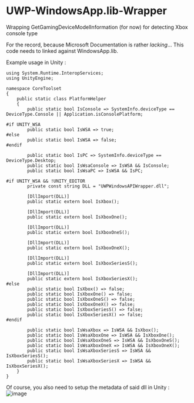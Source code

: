 # UWP-WindowsApp.lib-Wrapper
Wrapping GetGamingDeviceModelInformation (for now) for detecting Xbox console type

For the record, because Microsoft Documentation is rather *lacking*... This code needs to linked against WindowsApp.lib.

Example usage in Unity : 

```
using System.Runtime.InteropServices;
using UnityEngine;

namespace CoreToolset
{
    public static class PlatformHelper
    {
        public static bool IsConsole => SystemInfo.deviceType == DeviceType.Console || Application.isConsolePlatform;

#if UNITY_WSA
        public static bool IsWSA => true;
#else
        public static bool IsWSA => false;
#endif

        public static bool IsPC => SystemInfo.deviceType == DeviceType.Desktop;
        public static bool IsWsaConsole => IsWSA && IsConsole;
        public static bool IsWsaPC => IsWSA && IsPC;

#if UNITY_WSA && !UNITY_EDITOR
        private const string DLL = "UWPWindowsAPIWrapper.dll";

        [DllImport(DLL)]
        public static extern bool IsXbox();

        [DllImport(DLL)]
        public static extern bool IsXboxOne();

        [DllImport(DLL)]
        public static extern bool IsXboxOneS();

        [DllImport(DLL)]
        public static extern bool IsXboxOneX();

        [DllImport(DLL)]
        public static extern bool IsXboxSeriesS();

        [DllImport(DLL)]
        public static extern bool IsXboxSeriesX();
#else
        public static bool IsXbox() => false;
        public static bool IsXboxOne() => false;
        public static bool IsXboxOneS() => false;
        public static bool IsXboxOneX() => false;
        public static bool IsXboxSeriesS() => false;
        public static bool IsXboxSeriesX() => false;
#endif

        public static bool IsWsaXbox => IsWSA && IsXbox();
        public static bool IsWsaXboxOne => IsWSA && IsXboxOne();
        public static bool IsWsaXboxOneS => IsWSA && IsXboxOneS();
        public static bool IsWsaXboxOneX => IsWSA && IsXboxOneX();
        public static bool IsWsaXboxSeriesS => IsWSA && IsXboxSeriesS();
        public static bool IsWsaXboxSeriesX => IsWSA && IsXboxSeriesX();
    }
}
```
Of course, you also need to setup the metadata of said dll in Unity : 
![image](https://github.com/ReyAnthony/UWP-WindowsApp.lib-Wrapper/assets/8713778/fe2bef77-6c23-4fbf-90a2-d50f8eea4313)
